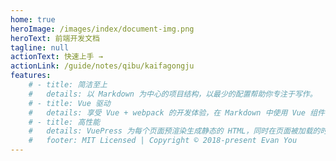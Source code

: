 ```yaml
---
home: true
heroImage: /images/index/document-img.png
heroText: 前端开发文档
tagline: null
actionText: 快速上手 →
actionLink: /guide/notes/qibu/kaifagongju
features:
    # - title: 简洁至上
    #   details: 以 Markdown 为中心的项目结构，以最少的配置帮助你专注于写作。
    # - title: Vue 驱动
    #   details: 享受 Vue + webpack 的开发体验，在 Markdown 中使用 Vue 组件，同时可以使用 Vue 来开发自定义主题。
    # - title: 高性能
    #   details: VuePress 为每个页面预渲染生成静态的 HTML，同时在页面被加载的时候，将作为 SPA 运行。
    #   footer: MIT Licensed | Copyright © 2018-present Evan You
---
```

